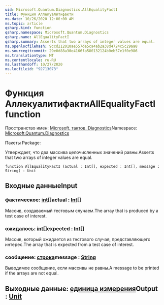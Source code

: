 ```yaml
---
uid: Microsoft.Quantum.Diagnostics.AllEqualityFactI
title: Функция Аллекуалитифакти
ms.date: 10/26/2020 12:00:00 AM
ms.topic: article
qsharp.kind: function
qsharp.namespace: Microsoft.Quantum.Diagnostics
qsharp.name: AllEqualityFactI
qsharp.summary: Asserts that two arrays of integer values are equal.
ms.openlocfilehash: 9ccd212010ae557de5ca4ab2a38d4724c5c29aa8
ms.sourcegitcommit: 29e0d88a30e4166fa580132124b0eb57e1f0e986
ms.translationtype: MT
ms.contentlocale: ru-RU
ms.lasthandoff: 10/27/2020
ms.locfileid: "92713073"
---
```

# <a name="allequalityfacti-function"></a><span data-ttu-id="e866f-102">Функция Аллекуалитифакти</span><span class="sxs-lookup"><span data-stu-id="e866f-102">AllEqualityFactI function</span></span>

<span data-ttu-id="e866f-103">Пространство имен: [Microsoft. тактов. Diagnostics](xref:Microsoft.Quantum.Diagnostics)</span><span class="sxs-lookup"><span data-stu-id="e866f-103">Namespace: [Microsoft.Quantum.Diagnostics](xref:Microsoft.Quantum.Diagnostics)</span></span>

<span data-ttu-id="e866f-104">Пакеты [](https://nuget.org/packages/)</span><span class="sxs-lookup"><span data-stu-id="e866f-104">Package: [](https://nuget.org/packages/)</span></span>


<span data-ttu-id="e866f-105">Утверждает, что два массива целочисленных значений равны.</span><span class="sxs-lookup"><span data-stu-id="e866f-105">Asserts that two arrays of integer values are equal.</span></span>

```qsharp
function AllEqualityFactI (actual : Int[], expected : Int[], message : String) : Unit
```


## <a name="input"></a><span data-ttu-id="e866f-106">Входные данные</span><span class="sxs-lookup"><span data-stu-id="e866f-106">Input</span></span>

### <a name="actual--int"></a><span data-ttu-id="e866f-107">фактическое: [int](xref:microsoft.quantum.lang-ref.int)[]</span><span class="sxs-lookup"><span data-stu-id="e866f-107">actual : [Int](xref:microsoft.quantum.lang-ref.int)[]</span></span>

<span data-ttu-id="e866f-108">Массив, создаваемый тестовым случаем.</span><span class="sxs-lookup"><span data-stu-id="e866f-108">The array that is produced by a test case of interest.</span></span>


### <a name="expected--int"></a><span data-ttu-id="e866f-109">ожидалось: [int](xref:microsoft.quantum.lang-ref.int)[]</span><span class="sxs-lookup"><span data-stu-id="e866f-109">expected : [Int](xref:microsoft.quantum.lang-ref.int)[]</span></span>

<span data-ttu-id="e866f-110">Массив, который ожидается из тестового случая, представляющего интерес.</span><span class="sxs-lookup"><span data-stu-id="e866f-110">The array that is expected from a test case of interest.</span></span>


### <a name="message--string"></a><span data-ttu-id="e866f-111">сообщение: [строка](xref:microsoft.quantum.lang-ref.string)</span><span class="sxs-lookup"><span data-stu-id="e866f-111">message : [String](xref:microsoft.quantum.lang-ref.string)</span></span>

<span data-ttu-id="e866f-112">Выводимое сообщение, если массивы не равны.</span><span class="sxs-lookup"><span data-stu-id="e866f-112">A message to be printed if the arrays are not equal.</span></span>



## <a name="output--unit"></a><span data-ttu-id="e866f-113">Выходные данные: [единица измерения](xref:microsoft.quantum.lang-ref.unit)</span><span class="sxs-lookup"><span data-stu-id="e866f-113">Output : [Unit](xref:microsoft.quantum.lang-ref.unit)</span></span>

